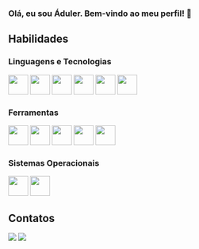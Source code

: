 ### Olá, eu sou Áduler. Bem-vindo ao meu perfil! 👋

<div class="todo-perfil">
  <div class="secao-habilidades">
  <h2>Habilidades</h2> 
  
  <h3>Linguagens e Tecnologias</h3>
    <img loading="lazy" src="https://cdn.jsdelivr.net/gh/devicons/devicon@latest/icons/html5/html5-original.svg" width="40" height="40"/>
    <img loading="lazy" src="https://cdn.jsdelivr.net/gh/devicons/devicon@latest/icons/css3/css3-original.svg" width="40" height="40"/>
    <img loading="lazy" src="https://cdn.jsdelivr.net/gh/devicons/devicon@latest/icons/javascript/javascript-original.svg" width="40" height="40"/>
    <img loading="lazy" src="https://cdn.jsdelivr.net/gh/devicons/devicon@latest/icons/react/react-original.svg" width="40" height="40"/>
    <img loading="lazy" src="https://cdn.jsdelivr.net/gh/devicons/devicon@latest/icons/php/php-original.svg" width="40" height="40"/>
    <img loading="lazy" src="https://cdn.jsdelivr.net/gh/devicons/devicon@latest/icons/azuresqldatabase/azuresqldatabase-original.svg" width="40" height="40"/>

  <h3>Ferramentas</h3>
    <img loading="lazy" src="https://cdn.jsdelivr.net/gh/devicons/devicon@latest/icons/vscode/vscode-original.svg" width="40" height="40"/>
    <img loading="lazy" src="https://cdn.jsdelivr.net/gh/devicons/devicon@latest/icons/mysql/mysql-original.svg" width="40" height="40"/>
    <img loading="lazy" src="https://cdn.jsdelivr.net/gh/devicons/devicon@latest/icons/git/git-original.svg" width="40" height="40"/>
    <img loading="lazy" src="https://cdn.jsdelivr.net/gh/devicons/devicon@latest/icons/gitlab/gitlab-original-wordmark.svg" width="40" height="40"/>
    <img loading="lazy" src="https://cdn.jsdelivr.net/gh/devicons/devicon@latest/icons/github/github-original.svg" width="40" height="40"/>

  <h3>Sistemas Operacionais</h3>
    <img loading="lazy" src="https://cdn.jsdelivr.net/gh/devicons/devicon@latest/icons/ubuntu/ubuntu-original.svg" width="40" height="40"/>
    <img loading="lazy" src="https://cdn.jsdelivr.net/gh/devicons/devicon@latest/icons/windows11/windows11-original.svg" width="40" height="40"/>
  </div>

  <div class="secao-contatos">
  <h2>Contatos</h2> 
    <a href="https://www.linkedin.com/in/aduler-v" target="_blank"><img loading="lazy" src="https://img.shields.io/badge/-LinkedIn-%230077B5?style=for-the-badge&logo=linkedin&logoColor=white" target="_blank"></a>  
    <a href="mailto:adulerviana@gmail.com"><img loading="lazy" src="https://img.shields.io/badge/Gmail-D14836?style=for-the-badge&logo=gmail&logoColor=white" target="_blank"></a>
  </div>
</div>

